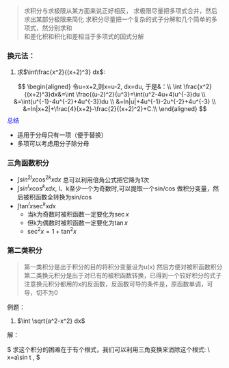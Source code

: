> 求积分与求极限从某方面来说正好相反，
> 求极限尽量把多项式合并，然后求出某部分极限来简化
> 求积分尽量把一个复杂的式子分解和几个简单的多项式，然分别求和  
> 和差化积和积化和差相当于多项式的因式分解

### 换元法：

1. 求$\int\frac{x^2}{(x+2)^3} dx$:

$$
\begin{aligned}
令u=x+2,则x=u-2, dx=du, 于是&：\\
\int \frac{x^2}{(x+2)^3}dx&=\int \frac{(u-2)^2}{u^3}=\int(u^2-4u+4)u^{-3}du \\
&=\int(u^{-1}-4u^{-2}+4u^{-3})du            \\
&=ln|u|+4u^{-1}-2u^{-2}+4u^{-3}           \\
&=ln|x+2|+\frac{4}{x+2}-\frac{2}{(x+2)^2}+C.\\
\end{aligned}
$$
<font color="blue">总结</font>  
- 适用于分母只有一项（便于替换）
- 多项可以考虑用分子除分母


### 三角函数积分
- $\int sin^{2l}x \cos^{2k}x dx$ 总可以利用倍角公式把它降为1次
- $\int sin^{l}x \cos^{k}x dx$, l、k至少一个为奇数时,可以提取一个sin/cos 做积分变量，然后被积函数全转换为sin/cos 
- $\int \tan^l x\sec^k x dx$ 
	- 当k为奇数时被积函数一定要化为$\sec x$
	- 但k为偶数时被积函数一定要化为$\tan x$
	- $\sec^2 x=1+\tan^2 x$
### 第二类积分
> 第一类积分是出于积分的目的将积分变量设为u(x) 然后方便对被积函数积分  
> 第二类换元积分是出于对已有的被积函数转换，已得到一个较好积分的式子   
> 注意换元积分都用的x的反函数，反函数可导的条件是，原函数单调，可导，切不为0

例题：
1. $\int \sqrt{a^2-x^2} dx$

解：

$
求这个积分的困难在于有个根式，我们可以利用三角变换来消除这个根式: \\
x=a\sin t , 
$
